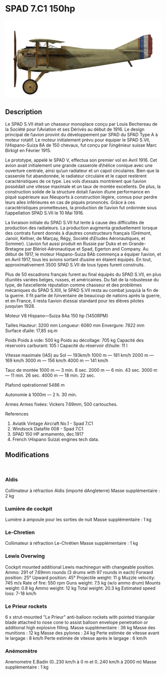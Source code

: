 # SPAD 7.C1 150hp

![spad7early](../images/spad7early.png)

## Description

Le SPAD S.VII était un chasseur monoplace conçu par Louis Bechereau de la Société pour l\Aviation et ses Dérivés au début de 1916. Le design principal de l\avion provint du développement par SPAD du SPAD Type A à moteur rotatif. Le moteur initialement prévu pour équiper le SPAD S.VII, l\Hispano-Suiza 8A de 150 chevaux, fut conçu par l\ingénieur suisse Marc Birkigt en Février 1915.

Le prototype, appelé le SPAD V, effectua son premier vol en Avril 1916. Cet avion avait initialement une grande casserole d\hélice conique avec une ouverture centrale, ainsi qu\un radiateur et un capot circulaires. Bien que la casserole fut abandonnée, le radiateur circulaire et le capot restèrent caractéristiques de ce type. Les vols d\essais montrèrent que l\avion possédait une vitesse maximale et un taux de montée excellents. De plus, la construction solide de la structure dotait l\avion d\une performance en piqué supérieure aux Nieuports à construction légère, connus pour perdre leurs ailes inférieures en cas de piqués prononcés. Grâce à ces caractéristiques prometteuses, la production de l\avion fut ordonnée sous l\appellation SPAD S.VII le 10 Mai 1916.

La livraison initiale du SPAD S.VII fut lente à cause des difficultés de production des radiateurs. La production augmenta graduellement lorsque des contrats furent donnés à d\autres constructeurs français (Grémont, Janoir, Kellner, de Marçay, Régy, Société d\Etudes Aéronautiques, et Sommer). L\avion fut aussi produit en Russie par Duks et en Grande-Bretagne par Blériot-Aéronautique et Spad, Egerton and Company. Au début de 1917, le moteur Hispano-Suiza 8Ab commença a équiper l\avion, et en Avril 1917, tous les avions sortant d\usine en étaient équipés. En tout, approximativement 3500 SPAD S.VII de tous types furent construits.

Plus de 50 escadrons français furent au final équipés du SPAD S.VII, en plus d\unités variées belges, russes, et américaines. Du fait de la robustesse du type, de l\excellente réputation comme chasseur et des problèmes mécaniques du SPAD S.XIII, le SPAD S.VII resta au combat jusqu\à la fin de la guerre. Il fit partie de l\inventaire de beaucoup de nations après la guerre, et en France, il resta l\avion d\essai standard pour les élèves pilotes jusqu\en 1928.</p>


Moteur
V8 Hispano—Suiza 8Aa 150 hp (1450RPM)

Tailles
Hauteur: 3200 mm
Longueur: 6080 mm
Envergure: 7822 mm
Surface d\aile: 17,85 sq.m

Poids
Poids à vide: 500 kg
Poids au décollage: 705 kg
Capacité des réservoirs carburant: 105 l
Capacité du réservoir d\huile: 11 l

Vitesse maximale (IAS)
au Sol — 193km/h
1000 m — 181 km/h
2000 m — 169 km/h
3000 m — 156 km/h
4000 m — 141 km/h

Tauc de montée
1000 m — 3 min. 8 sec.
2000 m — 6 min. 43 sec.
3000 m — 11 min. 26 sec.
4000 m — 18 min. 22 sec.

Plafond opérationnel 5486 m

Autonomie à 1000m — 2 h. 30 min.

Armes
Armes fixées: Vickers 7.69mm, 500 cartouches.

References
1) Aviatik Vintage Aircraft No.1 -  Spad 7.C1
2) Windsock Datafile 008 - Spad 7.C1
3) SPAD 150 HP armamento, dec.1917
4) French \Hispano Suiza\ engines tech data.

## Modifications
﻿

### Aldis

Collimateur à réfraction Aldis (importé dAngleterre)
Masse supplémentaire : 2 kg
﻿

### Lumière de cockpit

Lumière à ampoule pour les sorties de nuit
Masse supplémentaire : 1 kg
﻿

### Le-Chretien

Collimateur à réfraction Le-Chrétien
Masse supplémentaire : 1 kg
﻿

### Lewis Overwing

Cockpit mounted additional Lewis machinegun with changeable position.
Ammo: 291 of 7.69mm rounds (3 drums with 97 rounds in each)
Forward position: 25°
Upward position: 45°
Projectile weight: 11 g
Muzzle velocity: 745 m/s
Rate of fire: 550 rpm
Guns weight: 7.5 kg (w/o ammo drum)
Mounts weight: 0.8 kg
Ammo weight: 12 kg
Total weight: 20.3 kg
Estimated speed loss: 7-18 km/h﻿

### Le Prieur rockets

6 x strut-mounted "Le Prieur" anti-balloon rockets with pointed triangular blade attached to nose cone to assist balloon envelope penetration or additional high explosive filling.
Masse supplémentaire : 36 kg
Masse des munitions : 12 kg
Masse des pylones : 24 kg
Perte estimée de vitesse avant le largage : 8 km/h
Perte estimée de vitesse après le largage : 6 km/h
﻿

### Anémomètre

Anemometre E.Badin (0..230 km/h à 0 m et 0..240 km/h à 2000 m)
Masse supplémentaire : 1 kg
